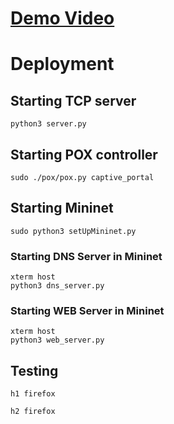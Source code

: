 # [Demo Video](https://youtu.be/kd3CyjUY80Q)
# Deployment
## Starting TCP server
```
python3 server.py
```
## Starting POX controller 
```
sudo ./pox/pox.py captive_portal
```
## Starting Mininet 
```
sudo python3 setUpMininet.py
```
### Starting DNS Server in Mininet
```
xterm host
python3 dns_server.py
```
### Starting WEB Server in Mininet
```
xterm host
python3 web_server.py
```
## Testing
```
h1 firefox
```
```
h2 firefox
```
